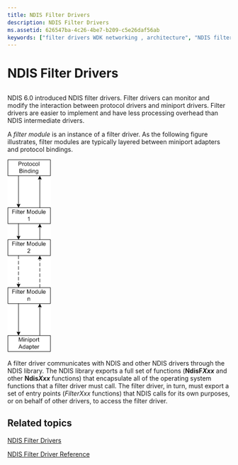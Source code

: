 ```yaml
---
title: NDIS Filter Drivers
description: NDIS Filter Drivers
ms.assetid: 626547ba-4c26-4be7-b209-c5e26daf56ab
keywords: ["filter drivers WDK networking , architecture", "NDIS filter drivers WDK , architecture", "filter modules WDK networking"]
---
```


# NDIS Filter Drivers


## <a href="" id="ddk-ndis-filter-drivers-ng"></a>


NDIS 6.0 introduced NDIS filter drivers. Filter drivers can monitor and modify the interaction between protocol drivers and miniport drivers. Filter drivers are easier to implement and have less processing overhead than NDIS intermediate drivers.

A *filter module* is an instance of a filter driver. As the following figure illustrates, filter modules are typically layered between miniport adapters and protocol bindings.

![diagram illustrating an ndis driver stack with filter modules](images/filterstack.png)

A filter driver communicates with NDIS and other NDIS drivers through the NDIS library. The NDIS library exports a full set of functions (**NdisF*Xxx*** and other **Ndis*Xxx*** functions) that encapsulate all of the operating system functions that a filter driver must call. The filter driver, in turn, must export a set of entry points (*FilterXxx* functions) that NDIS calls for its own purposes, or on behalf of other drivers, to access the filter driver.

## Related topics


[NDIS Filter Drivers](ndis-filter-drivers2.md)

[NDIS Filter Driver Reference](https://msdn.microsoft.com/library/windows/hardware/ff565527)

 

 






